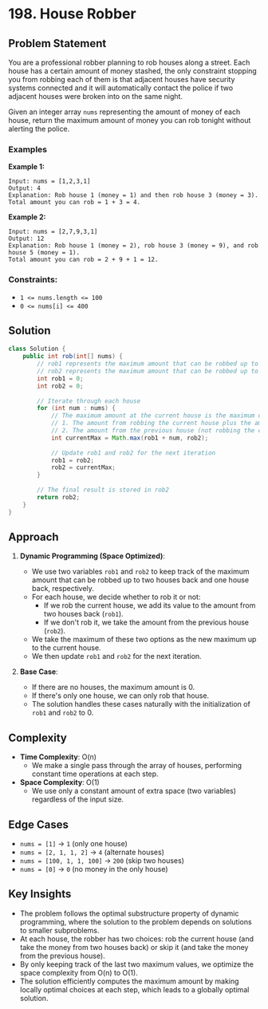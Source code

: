 # 198. House Robber

## Problem Statement
You are a professional robber planning to rob houses along a street. Each house has a certain amount of money stashed, the only constraint stopping you from robbing each of them is that adjacent houses have security systems connected and it will automatically contact the police if two adjacent houses were broken into on the same night.

Given an integer array `nums` representing the amount of money of each house, return the maximum amount of money you can rob tonight without alerting the police.

### Examples

**Example 1:**
```
Input: nums = [1,2,3,1]
Output: 4
Explanation: Rob house 1 (money = 1) and then rob house 3 (money = 3).
Total amount you can rob = 1 + 3 = 4.
```

**Example 2:**
```
Input: nums = [2,7,9,3,1]
Output: 12
Explanation: Rob house 1 (money = 2), rob house 3 (money = 9), and rob house 5 (money = 1).
Total amount you can rob = 2 + 9 + 1 = 12.
```

### Constraints:
- `1 <= nums.length <= 100`
- `0 <= nums[i] <= 400`

## Solution
```java
class Solution {
    public int rob(int[] nums) {
        // rob1 represents the maximum amount that can be robbed up to the house two positions before the current one
        // rob2 represents the maximum amount that can be robbed up to the previous house
        int rob1 = 0;
        int rob2 = 0;
        
        // Iterate through each house
        for (int num : nums) {
            // The maximum amount at the current house is the maximum of:
            // 1. The amount from robbing the current house plus the amount from two houses back
            // 2. The amount from the previous house (not robbing the current house)
            int currentMax = Math.max(rob1 + num, rob2);
            
            // Update rob1 and rob2 for the next iteration
            rob1 = rob2;
            rob2 = currentMax;
        }
        
        // The final result is stored in rob2
        return rob2;
    }
}
```

## Approach
1. **Dynamic Programming (Space Optimized)**:
   - We use two variables `rob1` and `rob2` to keep track of the maximum amount that can be robbed up to two houses back and one house back, respectively.
   - For each house, we decide whether to rob it or not:
     - If we rob the current house, we add its value to the amount from two houses back (`rob1`).
     - If we don't rob it, we take the amount from the previous house (`rob2`).
   - We take the maximum of these two options as the new maximum up to the current house.
   - We then update `rob1` and `rob2` for the next iteration.

2. **Base Case**:
   - If there are no houses, the maximum amount is 0.
   - If there's only one house, we can only rob that house.
   - The solution handles these cases naturally with the initialization of `rob1` and `rob2` to 0.

## Complexity
- **Time Complexity**: O(n)
  - We make a single pass through the array of houses, performing constant time operations at each step.
- **Space Complexity**: O(1)
  - We use only a constant amount of extra space (two variables) regardless of the input size.

## Edge Cases
- `nums = [1]` → `1` (only one house)
- `nums = [2, 1, 1, 2]` → `4` (alternate houses)
- `nums = [100, 1, 1, 100]` → `200` (skip two houses)
- `nums = [0]` → `0` (no money in the only house)

## Key Insights
- The problem follows the optimal substructure property of dynamic programming, where the solution to the problem depends on solutions to smaller subproblems.
- At each house, the robber has two choices: rob the current house (and take the money from two houses back) or skip it (and take the money from the previous house).
- By only keeping track of the last two maximum values, we optimize the space complexity from O(n) to O(1).
- The solution efficiently computes the maximum amount by making locally optimal choices at each step, which leads to a globally optimal solution.